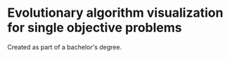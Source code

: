 # Evolutionary algorithm visualization for single objective problems
Created as part of a bachelor's degree.


